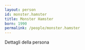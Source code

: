 ```yaml
---
layout: person
id: monster.hamster
title: Monster Hamster
born: 1990
permalink: /people/monster.hamster
---
```


Dettagli della persona 